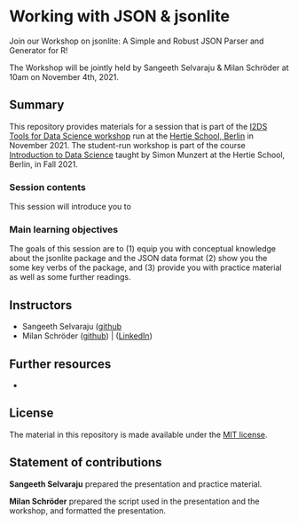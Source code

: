 # Working with JSON & jsonlite
Join our Workshop on jsonlite: A Simple and Robust JSON Parser and Generator for R!

The Workshop will be jointly held by Sangeeth Selvaraju & Milan Schröder at 10am on November 4th, 2021.

## Summary

This repository provides materials for a session that is part of the [I2DS Tools for Data Science workshop](https://github.com/intro-to-data-science-21-workshop) run at the [Hertie School, Berlin](https://www.hertie-school.org/en/) in November 2021. The student-run workshop is part of the course [Introduction to Data Science](https://github.com/intro-to-data-science-21) taught by Simon Munzert at the Hertie School, Berlin, in Fall 2021.

### Session contents

This session will introduce you to 

### Main learning objectives

The goals of this session are to 
(1) equip you with conceptual knowledge about the jsonlite package and the JSON data format
(2) show you the some key verbs of the package, and 
(3) provide you with practice material as well as some further readings.


## Instructors

- Sangeeth Selvaraju ([github](https://github.com/RajaSangeeth)  
- Milan Schröder ([github](https://github.com/milanschroeder)) | ([LinkedIn](https://www.linkedin.com/in/milan-schroeder/))


## Further resources

- 

## License

The material in this repository is made available under the [MIT license](http://opensource.org/licenses/mit-license.php). 

## Statement of contributions

**Sangeeth Selvaraju** prepared the presentation and practice material.

**Milan Schröder** prepared the script used in the presentation and the workshop, and formatted the presentation.
